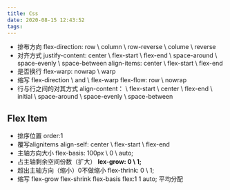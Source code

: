 ```yaml
---
title: Css
date: 2020-08-15 12:43:52
tags:
---
```

- 排布方向
flex-direction: row   \ column   \ row-reverse   \ colume   \ reverse
- 对齐方式
justify-content: center   \ flex-start \ flex-end \ space-around \ space-evenly \ space-between
align-items: center   \ flex-start   \ flex-end
- 是否换行
flex-warp: nowrap   \ warp
- 缩写 flex-direction   \ and   \ flex-warp
flex-flow: row   \ nowrap
- 行与行之间的对其方式
align-content：   \ flex-start   \ center   \ flex-end   \ initial   \ space-around   \ space-evenly   \ space-between

## Flex Item
- 排序位置
order:1
- 覆写alignitems
align-self: center   \ flex-start   \ flex-end 
- 主轴方向大小
flex-basis: 100px   \ 0   \ auto;
- 占主轴剩余空间份数（扩大）
__lex-grow: 0   \ 1;__
- 超出主轴方向（缩小）0不做缩小
flex-thrink: 0   \ 1; 
- 缩写 flex-grow flex-shrink flex-basis 
flex:1 1 auto; 平均分配